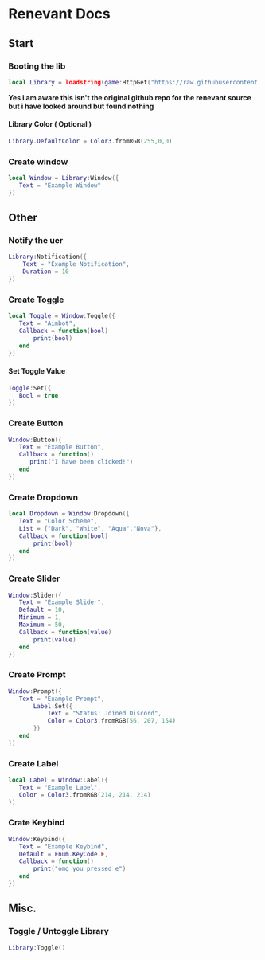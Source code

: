 # Renevant Docs

## Start

### Booting the lib
```lua
local Library = loadstring(game:HttpGet("https://raw.githubusercontent.com/bloodball/-back-ups-for-libs/main/Revenant", true))()
```
__Yes i am aware this isn't the original github repo for the renevant source but i have looked around but found nothing__

#### Library Color ( Optional )
```lua
Library.DefaultColor = Color3.fromRGB(255,0,0)
```

### Create window
```lua
local Window = Library:Window({
   Text = "Example Window"
})
```

## Other

### Notify the uer

```lua
Library:Notification({
    Text = "Example Notification",
    Duration = 10
})
```

### Create Toggle
```lua
local Toggle = Window:Toggle({
   Text = "Aimbot",
   Callback = function(bool)
       print(bool)
   end
})
```

#### Set Toggle Value
```lua
Toggle:Set({
   Bool = true
})
```

### Create Button

```lua
Window:Button({
   Text = "Example Button",
   Callback = function()
      print("I have been clicked!")
   end
})
```

### Create Dropdown

```lua
local Dropdown = Window:Dropdown({
   Text = "Color Scheme",
   List = {"Dark", "White", "Aqua","Nova"},
   Callback = function(bool)
       print(bool)
   end
})
```

### Create Slider

```lua
Window:Slider({
   Text = "Example Slider",
   Default = 10,
   Minimum = 1,
   Maximum = 50,
   Callback = function(value)
       print(value)
   end
})
```

### Create Prompt

```lua
Window:Prompt({
   Text = "Example Prompt",
       Label:Set({
           Text = "Status: Joined Discord",
           Color = Color3.fromRGB(56, 207, 154)
       })
   end
})
```

### Create Label

```lua
local Label = Window:Label({
   Text = "Example Label",
   Color = Color3.fromRGB(214, 214, 214)
})
```

### Crate Keybind

```lua
Window:Keybind({
   Text = "Example Keybind",
   Default = Enum.KeyCode.E,
   Callback = function()
       print("omg you pressed e")
   end
})
```

## Misc.

### Toggle / Untoggle Library

```lua
Library:Toggle()
```
